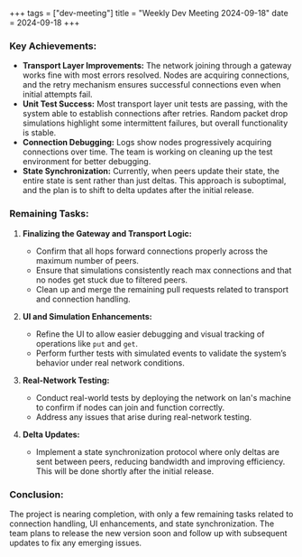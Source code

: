 +++
tags = ["dev-meeting"]
title = "Weekly Dev Meeting 2024-09-18" 
date = 2024-09-18
+++

### Key Achievements:

- **Transport Layer Improvements:** The network joining through a gateway works fine with most
  errors resolved. Nodes are acquiring connections, and the retry mechanism ensures successful
  connections even when initial attempts fail.
- **Unit Test Success:** Most transport layer unit tests are passing, with the system able to
  establish connections after retries. Random packet drop simulations highlight some intermittent
  failures, but overall functionality is stable.
- **Connection Debugging:** Logs show nodes progressively acquiring connections over time. The team
  is working on cleaning up the test environment for better debugging.
- **State Synchronization:** Currently, when peers update their state, the entire state is sent
  rather than just deltas. This approach is suboptimal, and the plan is to shift to delta updates
  after the initial release.

### Remaining Tasks:

1. **Finalizing the Gateway and Transport Logic:**

   - Confirm that all hops forward connections properly across the maximum number of peers.
   - Ensure that simulations consistently reach max connections and that no nodes get stuck due to
     filtered peers.
   - Clean up and merge the remaining pull requests related to transport and connection handling.

2. **UI and Simulation Enhancements:**

   - Refine the UI to allow easier debugging and visual tracking of operations like `put` and `get`.
   - Perform further tests with simulated events to validate the system’s behavior under real
     network conditions.

3. **Real-Network Testing:**

   - Conduct real-world tests by deploying the network on Ian's machine to confirm if nodes can join
     and function correctly.
   - Address any issues that arise during real-network testing.

4. **Delta Updates:**
   - Implement a state synchronization protocol where only deltas are sent between peers, reducing
     bandwidth and improving efficiency. This will be done shortly after the initial release.

### Conclusion:

The project is nearing completion, with only a few remaining tasks related to connection handling,
UI enhancements, and state synchronization. The team plans to release the new version soon and
follow up with subsequent updates to fix any emerging issues.

